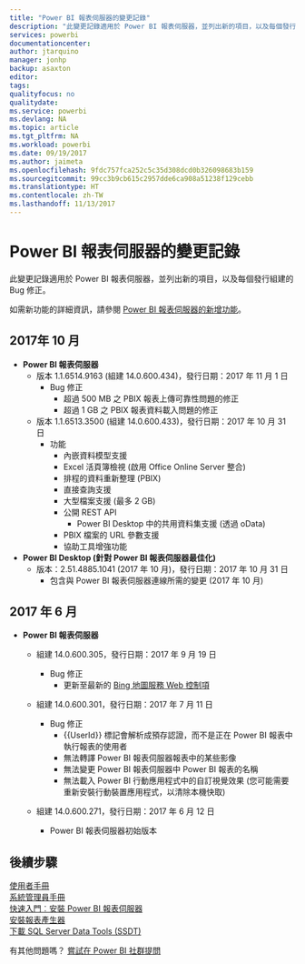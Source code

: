 ```yaml
---
title: "Power BI 報表伺服器的變更記錄"
description: "此變更記錄適用於 Power BI 報表伺服器，並列出新的項目，以及每個發行組建的 Bug 修正。"
services: powerbi
documentationcenter: 
author: jtarquino
manager: jonhp
backup: asaxton
editor: 
tags: 
qualityfocus: no
qualitydate: 
ms.service: powerbi
ms.devlang: NA
ms.topic: article
ms.tgt_pltfrm: NA
ms.workload: powerbi
ms.date: 09/19/2017
ms.author: jaimeta
ms.openlocfilehash: 9fdc757fca252c5c35d308dcd0b326098683b159
ms.sourcegitcommit: 99cc3b9cb615c2957dde6ca908a51238f129cebb
ms.translationtype: HT
ms.contentlocale: zh-TW
ms.lasthandoff: 11/13/2017
---
```

# <a name="changelog-for-power-bi-report-server"></a>Power BI 報表伺服器的變更記錄
此變更記錄適用於 Power BI 報表伺服器，並列出新的項目，以及每個發行組建的 Bug 修正。

如需新功能的詳細資訊，請參閱 [Power BI 報表伺服器的新增功能](whats-new.md)。

## <a name="october-2017"></a>2017年 10 月
* **Power BI 報表伺服器**
  * 版本 1.1.6514.9163 (組建 14.0.600.434)，發行日期：2017 年 11 月 1 日
    * Bug 修正
      * 超過 500 MB 之 PBIX 報表上傳可靠性問題的修正
      * 超過 1 GB 之 PBIX 報表資料載入問題的修正
  * 版本 1.1.6513.3500 (組建 14.0.600.433)，發行日期：2017 年 10 月 31 日
    * 功能
      * 內嵌資料模型支援
      * Excel 活頁簿檢視 (啟用 Office Online Server 整合)
      * 排程的資料重新整理 (PBIX)
      * 直接查詢支援
      * 大型檔案支援 (最多 2 GB)
      * 公開 REST API
        * Power BI Desktop 中的共用資料集支援 (透過 oData)
      * PBIX 檔案的 URL 參數支援
      * 協助工具增強功能
* **Power BI Desktop (針對 Power BI 報表伺服器最佳化)**
  * 版本：2.51.4885.1041 (2017 年 10 月)，發行日期：2017 年 10 月 31 日
    * 包含與 Power BI 報表伺服器連線所需的變更 (2017 年 10 月)

## <a name="june-2017"></a>2017 年 6 月
* **Power BI 報表伺服器**
  
  * 組建 14.0.600.305，發行日期：2017 年 9 月 19 日  
    
    * Bug 修正
      * 更新至最新的 [Bing 地圖服務 Web 控制項](https://msdn.microsoft.com/library/mt712542.aspx)
  * 組建 14.0.600.301，發行日期：2017 年 7 月 11 日
    
    * Bug 修正
      * {{UserId}} 標記會解析成預存認證，而不是正在 Power BI 報表中執行報表的使用者
      * 無法轉譯 Power BI 報表伺服器報表中的某些影像
      * 無法變更 Power BI 報表伺服器中 Power BI 報表的名稱
      * 無法載入 Power BI 行動應用程式中的自訂視覺效果 (您可能需要重新安裝行動裝置應用程式，以清除本機快取)
  * 組建 14.0.600.271，發行日期：2017 年 6 月 12 日
    
    * Power BI 報表伺服器初始版本

## <a name="next-steps"></a>後續步驟
[使用者手冊](user-handbook-overview.md)  
[系統管理員手冊](admin-handbook-overview.md)  
[快速入門︰安裝 Power BI 報表伺服器](quickstart-install-report-server.md)  
[安裝報表產生器](https://docs.microsoft.com/sql/reporting-services/install-windows/install-report-builder)  
[下載 SQL Server Data Tools (SSDT)](http://go.microsoft.com/fwlink/?LinkID=616714)

有其他問題嗎？ [嘗試在 Power BI 社群提問](https://community.powerbi.com/)

